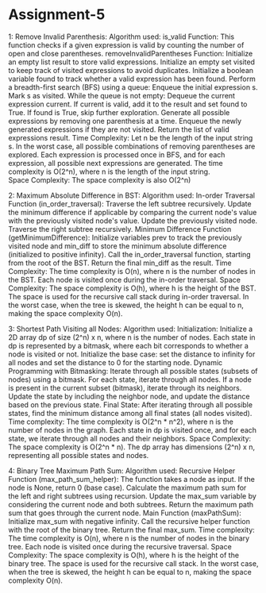 # Assignment-5
1: Remove Invalid Parenthesis:
    Algorithm used: 
        is_valid Function:
        This function checks if a given expression is valid by counting the number of open and close parentheses.
        removeInvalidParentheses Function:
        Initialize an empty list result to store valid expressions.
        Initialize an empty set visited to keep track of visited expressions to avoid duplicates.
        Initialize a boolean variable found to track whether a valid expression has been found.
        Perform a breadth-first search (BFS) using a queue:
        Enqueue the initial expression s.
        Mark s as visited.
        While the queue is not empty:
            Dequeue the current expression current.
            If current is valid, add it to the result and set found to True.
            If found is True, skip further exploration.
            Generate all possible expressions by removing one parenthesis at a time.
            Enqueue the newly generated expressions if they are not visited.
        Return the list of valid expressions result.
    Time Complexity:
        Let n be the length of the input string s.
        In the worst case, all possible combinations of removing parentheses are explored.
        Each expression is processed once in BFS, and for each expression, all possible next expressions are generated.
        The time complexity is O(2^n), where n is the length of the input string.        
    Space Complexity:
        The space complexity is also O(2^n)

2: Maximum Absolute Difference in BST:
    Algorithm used: 
        In-order Traversal Function (in_order_traversal):
        Traverse the left subtree recursively.
        Update the minimum difference if applicable by comparing the current node's value with the previously visited node's value.
        Update the previously visited node.
        Traverse the right subtree recursively.
        Minimum Difference Function (getMinimumDifference):
        Initialize variables prev to track the previously visited node and min_diff to store the minimum absolute difference (initialized to positive infinity).
        Call the in_order_traversal function, starting from the root of the BST.
        Return the final min_diff as the result.
    Time Complexity: 
        The time complexity is O(n), where n is the number of nodes in the BST.
        Each node is visited once during the in-order traversal.
    Space Complexity:
        The space complexity is O(h), where h is the height of the BST.
        The space is used for the recursive call stack during in-order traversal.
        In the worst case, when the tree is skewed, the height h can be equal to n, making the space complexity O(n).

3: Shortest Path Visiting all Nodes: 
    Algorithm used:
        Initialization:
        Initialize a 2D array dp of size (2^n) x n, where n is the number of nodes.
        Each state in dp is represented by a bitmask, where each bit corresponds to whether a node is visited or not.
        Initialize the base case: set the distance to infinity for all nodes and set the distance to 0 for the starting node.
        Dynamic Programming with Bitmasking:
        Iterate through all possible states (subsets of nodes) using a bitmask.
        For each state, iterate through all nodes.
        If a node is present in the current subset (bitmask), iterate through its neighbors.
        Update the state by including the neighbor node, and update the distance based on the previous state.
        Final State:
        After iterating through all possible states, find the minimum distance among all final states (all nodes visited).
    Time complexity: 
        The time complexity is O(2^n * n^2), where n is the number of nodes in the graph.
        Each state in dp is visited once, and for each state, we iterate through all nodes and their neighbors.
    Space Complexity:
        The space complexity is O(2^n * n).
        The dp array has dimensions (2^n) x n, representing all possible states and nodes.

4: Binary Tree Maximum Path Sum:
    Algorithm used: 
        Recursive Helper Function (max_path_sum_helper):
        The function takes a node as input.
        If the node is None, return 0 (base case).
        Calculate the maximum path sum for the left and right subtrees using recursion.
        Update the max_sum variable by considering the current node and both subtrees.
        Return the maximum path sum that goes through the current node.
        Main Function (maxPathSum):
        Initialize max_sum with negative infinity.
        Call the recursive helper function with the root of the binary tree.
        Return the final max_sum.
    Time complexity:
        The time complexity is O(n), where n is the number of nodes in the binary tree.
        Each node is visited once during the recursive traversal.
    Space Complexity:
        The space complexity is O(h), where h is the height of the binary tree.
        The space is used for the recursive call stack.
        In the worst case, when the tree is skewed, the height h can be equal to n, making the space complexity O(n).


